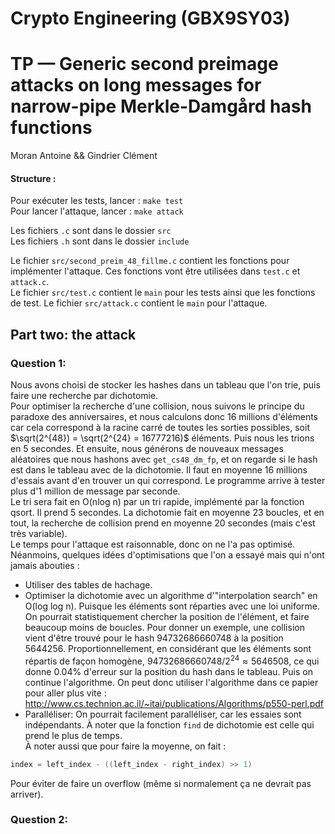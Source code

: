 # Crypto Engineering (GBX9SY03)
# TP — Generic second preimage attacks on long messages for narrow-pipe Merkle-Damgård hash functions
Moran Antoine && Gindrier Clément

#### Structure :
Pour exécuter les tests, lancer : `make test`  
Pour lancer l'attaque, lancer : `make attack`  

Les fichiers `.c` sont dans le dossier `src`  
Les fichiers `.h` sont dans le dossier `include`  

Le fichier `src/second_preim_48_fillme.c` contient les fonctions pour implémenter l'attaque. Ces fonctions vont être utilisées dans `test.c` et `attack.c`.  
Le fichier `src/test.c` contient le `main` pour les tests ainsi que les fonctions de test.
Le fichier `src/attack.c` contient le `main` pour l'attaque.  

## Part two: the attack
### Question 1:
Nous avons choisi de stocker les hashes dans un tableau que l'on trie, puis faire une recherche par dichotomie.  
Pour optimiser la recherche d'une collision, nous suivons le principe du paradoxe des anniversaires, et nous calculons donc 16 millions d'éléments car cela correspond à la racine carré de toutes les sorties possibles, soit $\sqrt(2^{48}) = \sqrt(2^{24} = 16777216)$ éléments. Puis nous les trions en 5 secondes. Et ensuite, nous générons de nouveaux messages aléatoires que nous hashons avec `get_cs48_dm_fp`, et on regarde si le hash est dans le tableau avec de la dichotomie. Il faut en moyenne 16 millions d'essais avant d'en trouver un qui correspond. Le programme arrive à tester plus d'1 million de message par seconde.  
Le tri sera fait en O(nlog n) par un tri rapide, implémenté par la fonction qsort. Il prend 5 secondes. La dichotomie fait en moyenne 23 boucles, et en tout, la recherche de collision prend en moyenne 20 secondes (mais c'est très variable).  
Le temps pour l'attaque est raisonnable,  donc on ne l'a pas optimisé. Néanmoins, quelques idées d'optimisations que l'on a essayé mais qui n'ont jamais abouties :  
- Utiliser des tables de hachage.
- Optimiser la dichotomie avec un algorithme d'"interpolation search" en O(log log n). Puisque les éléments sont réparties avec une loi uniforme. On pourrait statistiquement chercher la position de l'élément, et faire beaucoup moins de boucles. Pour donner un exemple, une collision vient d'être trouvé pour le hash 94732686660748 à la position 5644256. Proportionnellement, en considérant que les éléments sont répartis de façon homogène, $94732686660748 / 2^24 \approx 5646508$, ce qui donne 0.04% d'erreur sur la position du hash dans le tableau. Puis on continue l'algorithme. On peut donc utiliser l'algorithme dans ce papier pour aller plus vite : http://www.cs.technion.ac.il/~itai/publications/Algorithms/p550-perl.pdf  
- Paralléliser: On pourrait facilement paralléliser, car les essaies sont indépendants.
À noter que la fonction `find` de dichotomie est celle qui prend le plus de temps.  
À noter aussi que pour faire la moyenne, on fait :
```C
index = left_index - ((left_index - right_index) >> 1)
```
Pour éviter de faire un overflow (même si normalement ça ne devrait pas arriver).


### Question 2:
